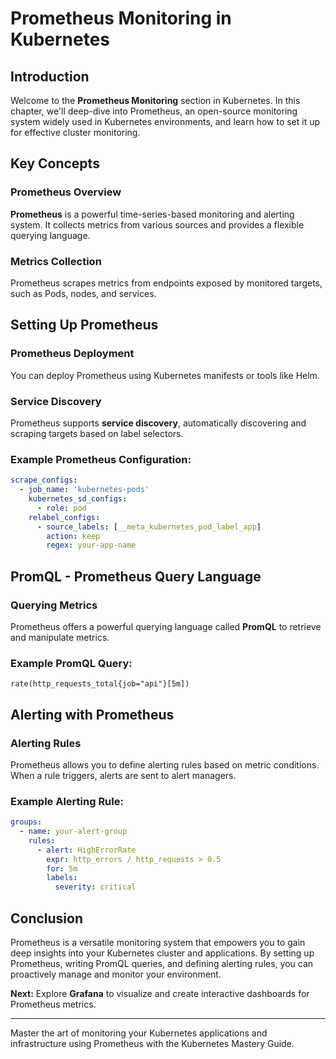 # Prometheus Monitoring in Kubernetes

## Introduction

Welcome to the **Prometheus Monitoring** section in Kubernetes. In this chapter, we'll deep-dive into Prometheus, an open-source monitoring system widely used in Kubernetes environments, and learn how to set it up for effective cluster monitoring.

## Key Concepts

### Prometheus Overview

**Prometheus** is a powerful time-series-based monitoring and alerting system. It collects metrics from various sources and provides a flexible querying language.

### Metrics Collection

Prometheus scrapes metrics from endpoints exposed by monitored targets, such as Pods, nodes, and services.

## Setting Up Prometheus

### Prometheus Deployment

You can deploy Prometheus using Kubernetes manifests or tools like Helm.

### Service Discovery

Prometheus supports **service discovery**, automatically discovering and scraping targets based on label selectors.

### Example Prometheus Configuration:

```yaml
scrape_configs:
  - job_name: 'kubernetes-pods'
    kubernetes_sd_configs:
      - role: pod
    relabel_configs:
      - source_labels: [__meta_kubernetes_pod_label_app]
        action: keep
        regex: your-app-name
```

## PromQL - Prometheus Query Language

### Querying Metrics

Prometheus offers a powerful querying language called **PromQL** to retrieve and manipulate metrics.

### Example PromQL Query:

```promql
rate(http_requests_total{job="api"}[5m])
```

## Alerting with Prometheus

### Alerting Rules

Prometheus allows you to define alerting rules based on metric conditions. When a rule triggers, alerts are sent to alert managers.

### Example Alerting Rule:

```yaml
groups:
  - name: your-alert-group
    rules:
      - alert: HighErrorRate
        expr: http_errors / http_requests > 0.5
        for: 5m
        labels:
          severity: critical
```

## Conclusion

Prometheus is a versatile monitoring system that empowers you to gain deep insights into your Kubernetes cluster and applications. By setting up Prometheus, writing PromQL queries, and defining alerting rules, you can proactively manage and monitor your environment.

**Next:** Explore **Grafana** to visualize and create interactive dashboards for Prometheus metrics.

---

Master the art of monitoring your Kubernetes applications and infrastructure using Prometheus with the Kubernetes Mastery Guide.
